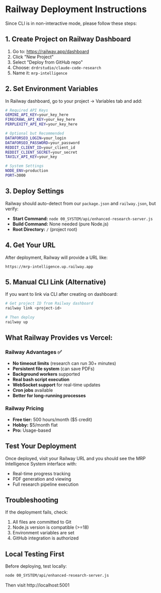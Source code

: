 # Railway Deployment Instructions

Since CLI is in non-interactive mode, please follow these steps:

## 1. Create Project on Railway Dashboard

1. Go to: https://railway.app/dashboard
2. Click "New Project"
3. Select "Deploy from GitHub repo"
4. Choose: `drdrstudio/claude-code-research`
5. Name it: `mrp-intelligence`

## 2. Set Environment Variables

In Railway dashboard, go to your project → Variables tab and add:

```bash
# Required API Keys
GEMINI_API_KEY=your_key_here
FIRECRAWL_API_KEY=your_key_here
PERPLEXITY_API_KEY=your_key_here

# Optional but Recommended
DATAFORSEO_LOGIN=your_login
DATAFORSEO_PASSWORD=your_password
REDDIT_CLIENT_ID=your_client_id
REDDIT_CLIENT_SECRET=your_secret
TAVILY_API_KEY=your_key

# System Settings
NODE_ENV=production
PORT=3000
```

## 3. Deploy Settings

Railway should auto-detect from our `package.json` and `railway.json`, but verify:

- **Start Command:** `node 00_SYSTEM/api/enhanced-research-server.js`
- **Build Command:** None needed (pure Node.js)
- **Root Directory:** `/` (project root)

## 4. Get Your URL

After deployment, Railway will provide a URL like:
```
https://mrp-intelligence.up.railway.app
```

## 5. Manual CLI Link (Alternative)

If you want to link via CLI after creating on dashboard:

```bash
# Get project ID from Railway dashboard
railway link <project-id>

# Then deploy
railway up
```

## What Railway Provides vs Vercel:

### Railway Advantages ✅
- **No timeout limits** (research can run 30+ minutes)
- **Persistent file system** (can save PDFs)
- **Background workers** supported
- **Real bash script execution**
- **WebSocket support** for real-time updates
- **Cron jobs** available
- **Better for long-running processes**

### Railway Pricing
- **Free tier:** 500 hours/month ($5 credit)
- **Hobby:** $5/month flat
- **Pro:** Usage-based

## Test Your Deployment

Once deployed, visit your Railway URL and you should see the MRP Intelligence System interface with:
- Real-time progress tracking
- PDF generation and viewing
- Full research pipeline execution

## Troubleshooting

If the deployment fails, check:
1. All files are committed to Git
2. Node.js version is compatible (>=18)
3. Environment variables are set
4. GitHub integration is authorized

## Local Testing First

Before deploying, test locally:
```bash
node 00_SYSTEM/api/enhanced-research-server.js
```

Then visit http://localhost:5001